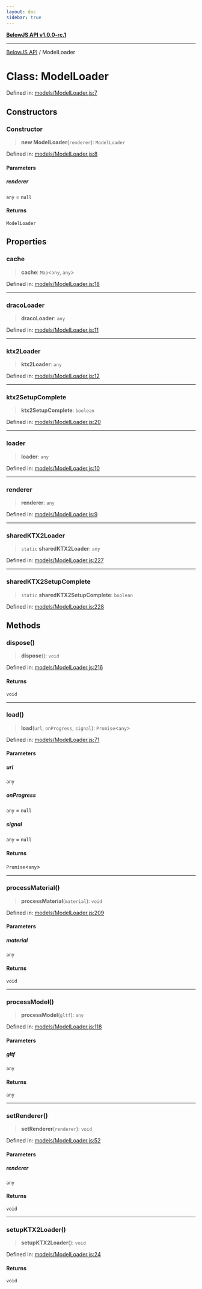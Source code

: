 ```yaml
---
layout: doc
sidebar: true
---
```


[**BelowJS API v1.0.0-rc.1**](../README.md)

***

[BelowJS API](../globals.md) / ModelLoader

# Class: ModelLoader

Defined in: [models/ModelLoader.js:7](https://github.com/patrick-morrison/belowjs/blob/03f7a8be425170900ce7223be2af24ddc822ead2/src/models/ModelLoader.js#L7)

## Constructors

### Constructor

> **new ModelLoader**(`renderer`): `ModelLoader`

Defined in: [models/ModelLoader.js:8](https://github.com/patrick-morrison/belowjs/blob/03f7a8be425170900ce7223be2af24ddc822ead2/src/models/ModelLoader.js#L8)

#### Parameters

##### renderer

`any` = `null`

#### Returns

`ModelLoader`

## Properties

### cache

> **cache**: `Map`\<`any`, `any`\>

Defined in: [models/ModelLoader.js:18](https://github.com/patrick-morrison/belowjs/blob/03f7a8be425170900ce7223be2af24ddc822ead2/src/models/ModelLoader.js#L18)

***

### dracoLoader

> **dracoLoader**: `any`

Defined in: [models/ModelLoader.js:11](https://github.com/patrick-morrison/belowjs/blob/03f7a8be425170900ce7223be2af24ddc822ead2/src/models/ModelLoader.js#L11)

***

### ktx2Loader

> **ktx2Loader**: `any`

Defined in: [models/ModelLoader.js:12](https://github.com/patrick-morrison/belowjs/blob/03f7a8be425170900ce7223be2af24ddc822ead2/src/models/ModelLoader.js#L12)

***

### ktx2SetupComplete

> **ktx2SetupComplete**: `boolean`

Defined in: [models/ModelLoader.js:20](https://github.com/patrick-morrison/belowjs/blob/03f7a8be425170900ce7223be2af24ddc822ead2/src/models/ModelLoader.js#L20)

***

### loader

> **loader**: `any`

Defined in: [models/ModelLoader.js:10](https://github.com/patrick-morrison/belowjs/blob/03f7a8be425170900ce7223be2af24ddc822ead2/src/models/ModelLoader.js#L10)

***

### renderer

> **renderer**: `any`

Defined in: [models/ModelLoader.js:9](https://github.com/patrick-morrison/belowjs/blob/03f7a8be425170900ce7223be2af24ddc822ead2/src/models/ModelLoader.js#L9)

***

### sharedKTX2Loader

> `static` **sharedKTX2Loader**: `any`

Defined in: [models/ModelLoader.js:227](https://github.com/patrick-morrison/belowjs/blob/03f7a8be425170900ce7223be2af24ddc822ead2/src/models/ModelLoader.js#L227)

***

### sharedKTX2SetupComplete

> `static` **sharedKTX2SetupComplete**: `boolean`

Defined in: [models/ModelLoader.js:228](https://github.com/patrick-morrison/belowjs/blob/03f7a8be425170900ce7223be2af24ddc822ead2/src/models/ModelLoader.js#L228)

## Methods

### dispose()

> **dispose**(): `void`

Defined in: [models/ModelLoader.js:216](https://github.com/patrick-morrison/belowjs/blob/03f7a8be425170900ce7223be2af24ddc822ead2/src/models/ModelLoader.js#L216)

#### Returns

`void`

***

### load()

> **load**(`url`, `onProgress`, `signal`): `Promise`\<`any`\>

Defined in: [models/ModelLoader.js:71](https://github.com/patrick-morrison/belowjs/blob/03f7a8be425170900ce7223be2af24ddc822ead2/src/models/ModelLoader.js#L71)

#### Parameters

##### url

`any`

##### onProgress

`any` = `null`

##### signal

`any` = `null`

#### Returns

`Promise`\<`any`\>

***

### processMaterial()

> **processMaterial**(`material`): `void`

Defined in: [models/ModelLoader.js:209](https://github.com/patrick-morrison/belowjs/blob/03f7a8be425170900ce7223be2af24ddc822ead2/src/models/ModelLoader.js#L209)

#### Parameters

##### material

`any`

#### Returns

`void`

***

### processModel()

> **processModel**(`gltf`): `any`

Defined in: [models/ModelLoader.js:118](https://github.com/patrick-morrison/belowjs/blob/03f7a8be425170900ce7223be2af24ddc822ead2/src/models/ModelLoader.js#L118)

#### Parameters

##### gltf

`any`

#### Returns

`any`

***

### setRenderer()

> **setRenderer**(`renderer`): `void`

Defined in: [models/ModelLoader.js:52](https://github.com/patrick-morrison/belowjs/blob/03f7a8be425170900ce7223be2af24ddc822ead2/src/models/ModelLoader.js#L52)

#### Parameters

##### renderer

`any`

#### Returns

`void`

***

### setupKTX2Loader()

> **setupKTX2Loader**(): `void`

Defined in: [models/ModelLoader.js:24](https://github.com/patrick-morrison/belowjs/blob/03f7a8be425170900ce7223be2af24ddc822ead2/src/models/ModelLoader.js#L24)

#### Returns

`void`
